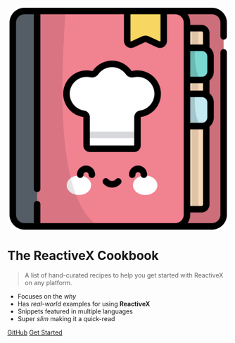 ![logo](_media/recipe-book.svg)

# The ReactiveX Cookbook

> A list of hand-curated recipes to help you get started with ReactiveX on any platform.

* Focuses on the _why_
* Has _real-world_ examples for using **ReactiveX**
* Snippets featured in multiple languages
* Super _slim_ making it a quick-read

[GitHub](https://github.com/Upcurve/RxCookbook/)
[Get Started](#introduction)